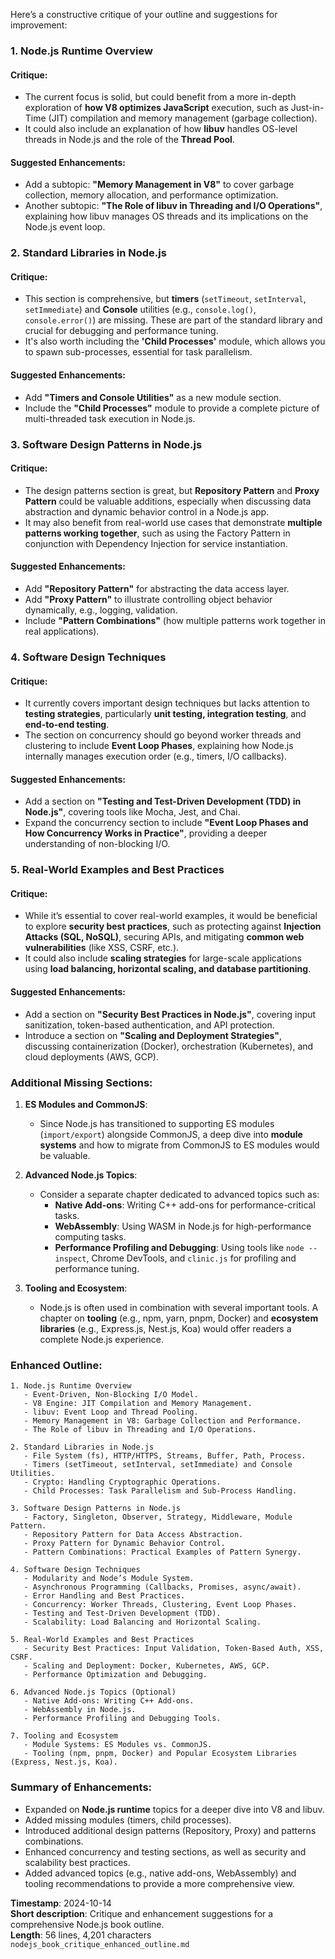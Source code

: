 Here’s a constructive critique of your outline and suggestions for improvement:

### **1. Node.js Runtime Overview**
#### Critique:
- The current focus is solid, but could benefit from a more in-depth exploration of **how V8 optimizes JavaScript** execution, such as Just-in-Time (JIT) compilation and memory management (garbage collection).
- It could also include an explanation of how **libuv** handles OS-level threads in Node.js and the role of the **Thread Pool**.
  
#### Suggested Enhancements:
- Add a subtopic: **"Memory Management in V8"** to cover garbage collection, memory allocation, and performance optimization.
- Another subtopic: **"The Role of libuv in Threading and I/O Operations"**, explaining how libuv manages OS threads and its implications on the Node.js event loop.

### **2. Standard Libraries in Node.js**
#### Critique:
- This section is comprehensive, but **timers** (`setTimeout`, `setInterval`, `setImmediate`) and **Console** utilities (e.g., `console.log()`, `console.error()`) are missing. These are part of the standard library and crucial for debugging and performance tuning.
- It's also worth including the **'Child Processes'** module, which allows you to spawn sub-processes, essential for task parallelism.

#### Suggested Enhancements:
- Add **"Timers and Console Utilities"** as a new module section.
- Include the **"Child Processes"** module to provide a complete picture of multi-threaded task execution in Node.js.
  
### **3. Software Design Patterns in Node.js**
#### Critique:
- The design patterns section is great, but **Repository Pattern** and **Proxy Pattern** could be valuable additions, especially when discussing data abstraction and dynamic behavior control in a Node.js app.
- It may also benefit from real-world use cases that demonstrate **multiple patterns working together**, such as using the Factory Pattern in conjunction with Dependency Injection for service instantiation.

#### Suggested Enhancements:
- Add **"Repository Pattern"** for abstracting the data access layer.
- Add **"Proxy Pattern"** to illustrate controlling object behavior dynamically, e.g., logging, validation.
- Include **"Pattern Combinations"** (how multiple patterns work together in real applications).

### **4. Software Design Techniques**
#### Critique:
- It currently covers important design techniques but lacks attention to **testing strategies**, particularly **unit testing, integration testing**, and **end-to-end testing**.
- The section on concurrency should go beyond worker threads and clustering to include **Event Loop Phases**, explaining how Node.js internally manages execution order (e.g., timers, I/O callbacks).

#### Suggested Enhancements:
- Add a section on **"Testing and Test-Driven Development (TDD) in Node.js"**, covering tools like Mocha, Jest, and Chai.
- Expand the concurrency section to include **"Event Loop Phases and How Concurrency Works in Practice"**, providing a deeper understanding of non-blocking I/O.

### **5. Real-World Examples and Best Practices**
#### Critique:
- While it’s essential to cover real-world examples, it would be beneficial to explore **security best practices**, such as protecting against **Injection Attacks (SQL, NoSQL)**, securing APIs, and mitigating **common web vulnerabilities** (like XSS, CSRF, etc.).
- It could also include **scaling strategies** for large-scale applications using **load balancing, horizontal scaling, and database partitioning**.

#### Suggested Enhancements:
- Add a section on **"Security Best Practices in Node.js"**, covering input sanitization, token-based authentication, and API protection.
- Introduce a section on **"Scaling and Deployment Strategies"**, discussing containerization (Docker), orchestration (Kubernetes), and cloud deployments (AWS, GCP).

### **Additional Missing Sections**:
1. **ES Modules and CommonJS**:
   - Since Node.js has transitioned to supporting ES modules (`import/export`) alongside CommonJS, a deep dive into **module systems** and how to migrate from CommonJS to ES modules would be valuable.

2. **Advanced Node.js Topics**:
   - Consider a separate chapter dedicated to advanced topics such as:
     - **Native Add-ons**: Writing C++ add-ons for performance-critical tasks.
     - **WebAssembly**: Using WASM in Node.js for high-performance computing tasks.
     - **Performance Profiling and Debugging**: Using tools like `node --inspect`, Chrome DevTools, and `clinic.js` for profiling and performance tuning.

3. **Tooling and Ecosystem**:
   - Node.js is often used in combination with several important tools. A chapter on **tooling** (e.g., npm, yarn, pnpm, Docker) and **ecosystem libraries** (e.g., Express.js, Nest.js, Koa) would offer readers a complete Node.js experience.

### **Enhanced Outline**:

```plaintext
1. Node.js Runtime Overview
   - Event-Driven, Non-Blocking I/O Model.
   - V8 Engine: JIT Compilation and Memory Management.
   - libuv: Event Loop and Thread Pooling.
   - Memory Management in V8: Garbage Collection and Performance.
   - The Role of libuv in Threading and I/O Operations.

2. Standard Libraries in Node.js
   - File System (fs), HTTP/HTTPS, Streams, Buffer, Path, Process.
   - Timers (setTimeout, setInterval, setImmediate) and Console Utilities.
   - Crypto: Handling Cryptographic Operations.
   - Child Processes: Task Parallelism and Sub-Process Handling.

3. Software Design Patterns in Node.js
   - Factory, Singleton, Observer, Strategy, Middleware, Module Pattern.
   - Repository Pattern for Data Access Abstraction.
   - Proxy Pattern for Dynamic Behavior Control.
   - Pattern Combinations: Practical Examples of Pattern Synergy.

4. Software Design Techniques
   - Modularity and Node’s Module System.
   - Asynchronous Programming (Callbacks, Promises, async/await).
   - Error Handling and Best Practices.
   - Concurrency: Worker Threads, Clustering, Event Loop Phases.
   - Testing and Test-Driven Development (TDD).
   - Scalability: Load Balancing and Horizontal Scaling.

5. Real-World Examples and Best Practices
   - Security Best Practices: Input Validation, Token-Based Auth, XSS, CSRF.
   - Scaling and Deployment: Docker, Kubernetes, AWS, GCP.
   - Performance Optimization and Debugging.

6. Advanced Node.js Topics (Optional)
   - Native Add-ons: Writing C++ Add-ons.
   - WebAssembly in Node.js.
   - Performance Profiling and Debugging Tools.

7. Tooling and Ecosystem
   - Module Systems: ES Modules vs. CommonJS.
   - Tooling (npm, pnpm, Docker) and Popular Ecosystem Libraries (Express, Nest.js, Koa).
```

### Summary of Enhancements:
- Expanded on **Node.js runtime** topics for a deeper dive into V8 and libuv.
- Added missing modules (timers, child processes).
- Introduced additional design patterns (Repository, Proxy) and patterns combinations.
- Enhanced concurrency and testing sections, as well as security and scalability best practices.
- Added advanced topics (e.g., native add-ons, WebAssembly) and tooling recommendations to provide a more comprehensive view.

**Timestamp**: 2024-10-14  
**Short description**: Critique and enhancement suggestions for a comprehensive Node.js book outline.  
**Length**: 56 lines, 4,201 characters  
```nodejs_book_critique_enhanced_outline.md```  
